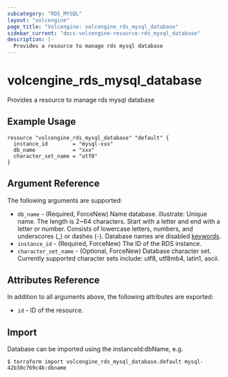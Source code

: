 ```yaml
---
subcategory: "RDS_MYSQL"
layout: "volcengine"
page_title: "Volcengine: volcengine_rds_mysql_database"
sidebar_current: "docs-volcengine-resource-rds_mysql_database"
description: |-
  Provides a resource to manage rds mysql database
---
```

# volcengine_rds_mysql_database
Provides a resource to manage rds mysql database
## Example Usage
```hcl
resource "volcengine_rds_mysql_database" "default" {
  instance_id        = "mysql-xxx"
  db_name            = "xxx"
  character_set_name = "utf8"
}
```
## Argument Reference
The following arguments are supported:
* `db_name` - (Required, ForceNew) Name database.
illustrate:
Unique name.
The length is 2~64 characters.
Start with a letter and end with a letter or number.
Consists of lowercase letters, numbers, and underscores (_) or dashes (-).
Database names are disabled [keywords](https://www.volcengine.com/docs/6313/66162).
* `instance_id` - (Required, ForceNew) The ID of the RDS instance.
* `character_set_name` - (Optional, ForceNew) Database character set. Currently supported character sets include: utf8, utf8mb4, latin1, ascii.

## Attributes Reference
In addition to all arguments above, the following attributes are exported:
* `id` - ID of the resource.



## Import
Database can be imported using the instanceId:dbName, e.g.
```
$ terraform import volcengine_rds_mysql_database.default mysql-42b38c769c4b:dbname
```

